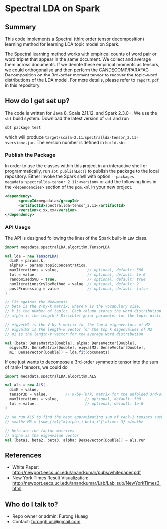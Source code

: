 # Spectral LDA on Spark

## Summary 
This code implements a Spectral (third order tensor decomposition) learning method for learning LDA topic model on Spark.

The Spectral learning method works with empirical counts of word pair or word triplet that appear in the same document. We collect and average them across documents. If we denote these empirical moments as tensors, we could orthogonalise and then perform the CANDECOMP/PARAFAC Decomposition on the 3rd-order moment tensor to recover the topic-word distributions of the LDA model. For more details, please refer to `report.pdf` in this repository.

## How do I get set up?
The code is written for Java 8, Scala 2.11.12, and Spark 2.3.0+. We use the `sbt` build system. Download the latest version of `sbt` and run

```bash
sbt package test
```

which will produce `target/scala-2.11/spectrallda-tensor_2.11-<version>.jar`. The version number is defined in `build.sbt`.

### Publish the Package
In order to use the classes within this project in an interactive shell or programmatically, run ```sbt publishLocal``` to publish the package to the local repository. Either invoke the Spark shell with option `--packages megadata:spectrallda-tensor_2.11:<version>` or add the following lines in the `<dependencies>` section of the `pom.xml` in your new project.

```xml
<dependency>
      <groupId>megadata</groupId>
      <artifactId>spectrallda-tensor_2.11</artifactId>
      <version>x.xx.xx</version>
</dependency>
```

### API Usage
The API is designed following the lines of the Spark built-in `LDA` class.

```scala
import megadata.spectralLDA.algorithm.TensorLDA

val lda = new TensorLDA(
  dimK = params.k,
  alpha0 = params.topicConcentration,
  maxIterations = value,             // optional, default: 500
  tol = value,                       // optional, default: 1e-6
  randomisedSVD = true,              // optional, default: true
  numIterationsKrylovMethod = value, // optional, default: 2
  postProcessing = value             // optional, default: false
)

// Fit against the documents
// beta is the V-by-k matrix, where V is the vocabulary size, 
// k is the number of topics. Each column stores the word distribution per topic
// alpha is the length-k Dirichlet prior parameter for the topic distribution

// eigvecM2 is the V-by-k matrix for the top k eigenvectors of M2
// eigvalM2 is the length-k vector for the top k eigenvalues of M2
// m1 is the length-V vector for the average word distribution

val (beta: DenseMatrix[Double], alpha: DenseVector[Double], 
  eigvecM2: DenseMatrix[Double], eigvalM2: DenseVector[Double],
  m1: DenseVector[Double]) = lda.fit(documents)
```

If one just wants to decompose a 3rd-order symmetric tensor into the sum of rank-1 tensors, we could do

```scala
import megadata.spectralLDA.algorithm.ALS

val als = new ALS(
  dimK = value,
  tensor3D = value,        // k-by-(k*k) matrix for the unfolded 3rd-order symmetric tensor
  maxIterations = value,            // optional, default: 500
  tol = value,                      // optional, default: 1e-6
)

// We run ALS to find the best approximating sum of rank-1 tensors such that 
// <math> M3 = \sum_{i=1}^k\alpha_i\beta_i^{\otimes 3} </math>

// beta are the factor matrices
// alpha is the eigenvalue vector
val (beta1, beta2, beta3, alpha: DenseVector[Double]) = als.run
```
    
## References
* White Paper: http://newport.eecs.uci.edu/anandkumar/pubs/whitepaper.pdf
* New York Times Result Visualization: http://newport.eecs.uci.edu/anandkumar/Lab/Lab_sub/NewYorkTimes3.html

## Who do I talk to?

* Repo owner or admin: Furong Huang 
* Contact: furongh.uci@gmail.com
